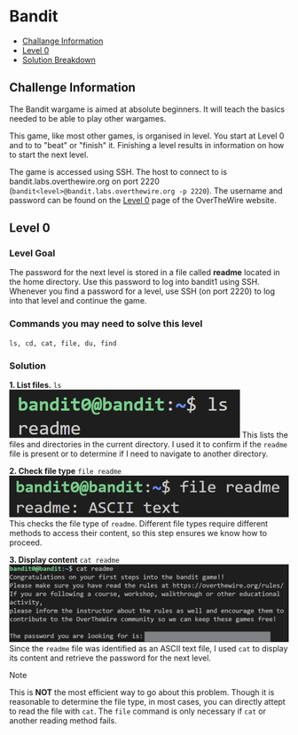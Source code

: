 # Bandit
- [Challange Information](#challenge-information)
- [Level 0](#level-0)
- [Solution Breakdown](#breakdown)

## Challenge Information

The Bandit wargame is aimed at absolute beginners. It will teach the basics needed to be able to play other wargames.

This game, like most other games, is organised in level. You start at Level 0 and to to "beat" or "finish" it. Finishing a level results in information on how to start the next level.

The game is accessed using SSH. The host to connect to is bandit.labs.overthewire.org on port 2220 (`bandit<level>@bandit.labs.overthewire.org -p 2220`). The username and password can be found on the [Level 0](https://overthewire.org/wargames/bandit/bandit0.html) page of the OverTheWire website.

## Level 0
### Level Goal
The password for the next level is stored in a file called **readme** located in the home directory. Use this password to log into bandit1 using SSH. Whenever you find a password for a level, use SSH (on port 2220) to log into that level and continue the game.

### Commands you may need to solve this level
```
ls, cd, cat, file, du, find
```

### Solution
**1. List files.**
`ls`
![alt text](images/image.png)
This lists the files and directories in the current directory. I used it to confirm if the `readme` file is present or to determine if I need to navigate to another directory.

**2. Check file type**
`file readme`
![alt text](images/image-1.png)
This checks the file type of `readme`. Different file types require different methods to access their content, so this step ensures we know how to proceed.

**3. Display content**
`cat readme`
![alt text](images/image-2.png)
Since the `readme` file was identified as an ASCII text file, I used `cat` to display its content and retrieve the password for the next level.

>[!NOTE]
>This is **NOT** the most efficient way to go about this problem. Though it is reasonable to determine the file type, in most cases, you can directly attept to read the file with `cat`. The `file` command is only necessary if `cat` or another reading method fails.
